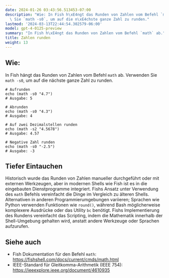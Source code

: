 ```yaml
---
date: 2024-01-26 03:43:56.513453-07:00
description: "Wie: In Fish h\xE4ngt das Runden von Zahlen vom Befehl `math` ab. Verwenden\
  \ Sie `math -s0`, um auf die n\xE4chste ganze Zahl zu runden."
lastmod: '2024-03-13T22:44:54.302579-06:00'
model: gpt-4-0125-preview
summary: "In Fish h\xE4ngt das Runden von Zahlen vom Befehl `math` ab."
title: Zahlen runden
weight: 13
---
```


## Wie:
In Fish hängt das Runden von Zahlen vom Befehl `math` ab. Verwenden Sie `math -s0`, um auf die nächste ganze Zahl zu runden.

```fish
# Aufrunden
echo (math -s0 "4.7")
# Ausgabe: 5

# Abrunden
echo (math -s0 "4.3")
# Ausgabe: 4

# Auf zwei Dezimalstellen runden
echo (math -s2 "4.5678")
# Ausgabe: 4.57

# Negative Zahl runden
echo (math -s0 "-2.5")
# Ausgabe: -3
```

## Tiefer Eintauchen
Historisch wurde das Runden von Zahlen manueller durchgeführt oder mit externen Werkzeugen, aber in modernen Shells wie Fish ist es in die eingebauten Dienstprogramme integriert. Fishs Ansatz unter Verwendung des `math` Befehls vereinfacht die Dinge im Vergleich zu älteren Shells. Alternativen in anderen Programmierumgebungen variieren; Sprachen wie Python verwenden Funktionen wie `round()`, während Bash möglicherweise komplexere Ausdrücke oder das Utility `bc` benötigt. Fishs Implementierung des Rundens vereinfacht das Scripting, indem die Mathematik innerhalb der Shell-Umgebung gehalten wird, anstatt andere Werkzeuge oder Sprachen aufzurufen.

## Siehe auch
- Fish Dokumentation für den Befehl `math`: https://fishshell.com/docs/current/cmds/math.html
- IEEE-Standard für Gleitkomma-Arithmetik (IEEE 754): https://ieeexplore.ieee.org/document/4610935
